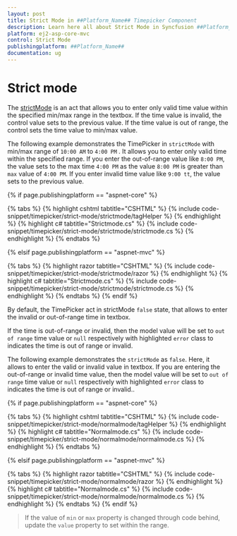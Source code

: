 ```yaml
---
layout: post
title: Strict Mode in ##Platform_Name## Timepicker Component
description: Learn here all about Strict Mode in Syncfusion ##Platform_Name## Timepicker component and more.
platform: ej2-asp-core-mvc
control: Strict Mode
publishingplatform: ##Platform_Name##
documentation: ug
---
```



# Strict mode

The [strictMode](https://help.syncfusion.com/cr/aspnetcore-js2/Syncfusion.EJ2.Calendars.TimePicker.html#Syncfusion_EJ2_Calendars_TimePicker_StrictMode)
is an act that allows you to enter only valid time value within the specified min/max
range in the textbox. If the time value is invalid, the control value sets to the previous value.
If the time value is
out of range, the control sets the time value to min/max value.

The following example demonstrates the TimePicker in `strictMode` with min/max range of `10:00 AM` to
`4:00 PM` . It allows you to enter
only valid time within the specified range. If you enter the out-of-range value like
`8:00 PM`,
the value sets to the max time `4:00 PM` as the value `8:00 PM` is greater than `max` value
of `4:00 PM`. If you enter invalid time value like `9:00 tt`, the value sets to the previous value.

{% if page.publishingplatform == "aspnet-core" %}

{% tabs %}
{% highlight cshtml tabtitle="CSHTML" %}
{% include code-snippet/timepicker/strict-mode/strictmode/tagHelper %}
{% endhighlight %}
{% highlight c# tabtitle="Strictmode.cs" %}
{% include code-snippet/timepicker/strict-mode/strictmode/strictmode.cs %}
{% endhighlight %}
{% endtabs %}

{% elsif page.publishingplatform == "aspnet-mvc" %}

{% tabs %}
{% highlight razor tabtitle="CSHTML" %}
{% include code-snippet/timepicker/strict-mode/strictmode/razor %}
{% endhighlight %}
{% highlight c# tabtitle="Strictmode.cs" %}
{% include code-snippet/timepicker/strict-mode/strictmode/strictmode.cs %}
{% endhighlight %}
{% endtabs %}
{% endif %}



By default, the TimePicker act in strictMode `false` state, that allows to enter the invalid or out-of-range time in textbox.

If the time is out-of-range or invalid, then the model value will be set to `out of range` time
value or `null` respectively with highlighted `error` class to indicates the time is out of range or invalid.

The following example demonstrates the `strictMode` as `false`. Here, it allows to enter the
valid or invalid value in textbox.
If you are entering the out-of-range or invalid time value, then the model value will be set to
`out of range` time value or `null` respectively with highlighted `error` class to indicates the time is out of range or invalid..

{% if page.publishingplatform == "aspnet-core" %}

{% tabs %}
{% highlight cshtml tabtitle="CSHTML" %}
{% include code-snippet/timepicker/strict-mode/normalmode/tagHelper %}
{% endhighlight %}
{% highlight c# tabtitle="Normalmode.cs" %}
{% include code-snippet/timepicker/strict-mode/normalmode/normalmode.cs %}
{% endhighlight %}
{% endtabs %}

{% elsif page.publishingplatform == "aspnet-mvc" %}

{% tabs %}
{% highlight razor tabtitle="CSHTML" %}
{% include code-snippet/timepicker/strict-mode/normalmode/razor %}
{% endhighlight %}
{% highlight c# tabtitle="Normalmode.cs" %}
{% include code-snippet/timepicker/strict-mode/normalmode/normalmode.cs %}
{% endhighlight %}
{% endtabs %}
{% endif %}



> If the value of `min` or `max` property is changed through code behind, update the `value` property to set within the range.